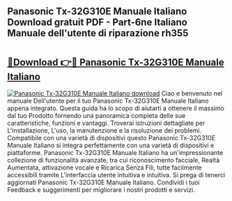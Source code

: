 ## Panasonic Tx-32G310E Manuale Italiano Download gratuit PDF - Part-6ne Italiano Manuale dell'utente di riparazione rh355

# <h2><a href="http://dfden4.blite.top/?on=Panasonic+Tx-32G310E+Manuale+Italiano">🔗Download 👉🔴 Panasonic Tx-32G310E Manuale Italiano</a></h2>

[![Panasonic Tx-32G310E Manuale Italiano download](https://i.imgur.com/lujVjoI.png)](http://dfden4.blite.top/?on=Panasonic+Tx-32G310E+Manuale+Italiano)
Ciao e benvenuto nel manuale Dell'utente per il tuo Panasonic Tx-32G310E Manuale Italiano appena integrato. Questa guida ha lo scopo di aiutarti a ottenere il massimo dal tuo Prodotto fornendo una panoramica completa delle sue caratteristiche, funzioni e vantaggi. Troverai istruzioni dettagliate per L'installazione, L'uso, la manutenzione e la risoluzione dei problemi. Compatibile con una varietà di dispositivi questo Panasonic Tx-32G310E Manuale Italiano si integra perfettamente con una varietà di dispositivi e piattaforme. Panasonic Tx-32G310E Manuale Italiano ha un'impressionante collezione di funzionalità avanzate, tra cui riconoscimento facciale, Realtà Aumentata, attivazione vocale e Ricarica Senza Fili, tutte facilmente accessibili tramite L'interfaccia utente intuitiva e intuitiva. Si prega di tenerci aggiornati Panasonic Tx-32G310E Manuale Italiano. Condividi i tuoi Feedback e suggerimenti per migliorare i nostri prodotti e servizi.
